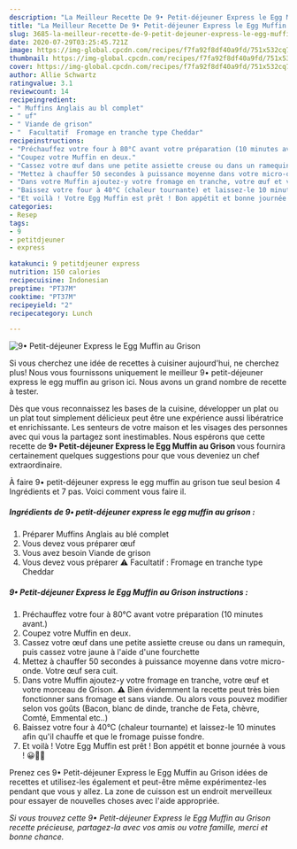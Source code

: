 ```yaml
---
description: "La Meilleur Recette De 9• Petit-déjeuner Express le Egg Muffin au Grison"
title: "La Meilleur Recette De 9• Petit-déjeuner Express le Egg Muffin au Grison"
slug: 3685-la-meilleur-recette-de-9-petit-dejeuner-express-le-egg-muffin-au-grison
date: 2020-07-29T03:25:45.721Z
image: https://img-global.cpcdn.com/recipes/f7fa92f8df40a9fd/751x532cq70/9•-petit-dejeuner-express-le-egg-muffin-au-grison-photo-principale-de-la-recette.jpg
thumbnail: https://img-global.cpcdn.com/recipes/f7fa92f8df40a9fd/751x532cq70/9•-petit-dejeuner-express-le-egg-muffin-au-grison-photo-principale-de-la-recette.jpg
cover: https://img-global.cpcdn.com/recipes/f7fa92f8df40a9fd/751x532cq70/9•-petit-dejeuner-express-le-egg-muffin-au-grison-photo-principale-de-la-recette.jpg
author: Allie Schwartz
ratingvalue: 3.1
reviewcount: 14
recipeingredient:
- " Muffins Anglais au bl complet"
- " uf"
- " Viande de grison"
- "  Facultatif  Fromage en tranche type Cheddar"
recipeinstructions:
- "Préchauffez votre four à 80°C avant votre préparation (10 minutes avant.)"
- "Coupez votre Muffin en deux."
- "Cassez votre œuf dans une petite assiette creuse ou dans un ramequin, puis cassez votre jaune à l&#39;aide d&#39;une fourchette"
- "Mettez à chauffer 50 secondes à puissance moyenne dans votre micro-onde. Votre œuf sera cuit."
- "Dans votre Muffin ajoutez-y votre fromage en tranche, votre œuf et votre morceau de Grison. ⚠️ Bien évidemment la recette peut très bien fonctionner sans fromage et sans viande. Ou alors vous pouvez modifier selon vos goûts (Bacon, blanc de dinde, tranche de Feta, chèvre, Comté, Emmental etc..)"
- "Baissez votre four à 40°C (chaleur tournante) et laissez-le 10 minutes afin qu&#39;il chauffe et que le fromage puisse fondre."
- "Et voilà ! Votre Egg Muffin est prêt ! Bon appétit et bonne journée à vous ! 😀💪🏼"
categories:
- Resep
tags:
- 9
- petitdjeuner
- express

katakunci: 9 petitdjeuner express 
nutrition: 150 calories
recipecuisine: Indonesian
preptime: "PT37M"
cooktime: "PT37M"
recipeyield: "2"
recipecategory: Lunch

---
```



![9• Petit-déjeuner Express le Egg Muffin au Grison](https://img-global.cpcdn.com/recipes/f7fa92f8df40a9fd/751x532cq70/9•-petit-dejeuner-express-le-egg-muffin-au-grison-photo-principale-de-la-recette.jpg)

Si vous cherchez une idée de recettes à cuisiner aujourd'hui, ne cherchez plus! Nous vous fournissons uniquement le meilleur 9• petit-déjeuner express le egg muffin au grison ici. Nous avons un grand nombre de recette à tester.

Dès que vous reconnaissez les bases de la cuisine, développer un plat ou un plat tout simplement délicieux peut être une expérience aussi libératrice et enrichissante. Les senteurs de votre maison et les visages des personnes avec qui vous la partagez sont inestimables. Nous espérons que cette recette de <strong> 9• Petit-déjeuner Express le Egg Muffin au Grison </strong> vous fournira certainement quelques suggestions pour que vous deveniez un chef extraordinaire.

<!--inarticleads1-->

À faire 9• petit-déjeuner express le egg muffin au grison tue seul besion 4 Ingrédients et 7 pas. Voici comment vous faire il.

##### Ingrédients de 9• petit-déjeuner express le egg muffin au grison :

1. Préparer  Muffins Anglais au blé complet
1. Vous devez vous préparer  œuf
1. Vous avez besoin  Viande de grison
1. Vous devez vous préparer  ⚠️ Facultatif : Fromage en tranche type Cheddar




<!--inarticleads2-->

##### 9• Petit-déjeuner Express le Egg Muffin au Grison instructions :

1. Préchauffez votre four à 80°C avant votre préparation (10 minutes avant.)
1. Coupez votre Muffin en deux.
1. Cassez votre œuf dans une petite assiette creuse ou dans un ramequin, puis cassez votre jaune à l&#39;aide d&#39;une fourchette
1. Mettez à chauffer 50 secondes à puissance moyenne dans votre micro-onde. Votre œuf sera cuit.
1. Dans votre Muffin ajoutez-y votre fromage en tranche, votre œuf et votre morceau de Grison. ⚠️ Bien évidemment la recette peut très bien fonctionner sans fromage et sans viande. Ou alors vous pouvez modifier selon vos goûts (Bacon, blanc de dinde, tranche de Feta, chèvre, Comté, Emmental etc..)
1. Baissez votre four à 40°C (chaleur tournante) et laissez-le 10 minutes afin qu&#39;il chauffe et que le fromage puisse fondre.
1. Et voilà ! Votre Egg Muffin est prêt ! Bon appétit et bonne journée à vous ! 😀💪🏼




<!--inarticleads1-->

<p>
Prenez ces 9• Petit-déjeuner Express le Egg Muffin au Grison idées de recettes et utilisez-les également et peut-être même expérimentez-les pendant que vous y allez. La zone de cuisson est un endroit merveilleux pour essayer de nouvelles choses avec l'aide appropriée.
</p>

<p>
<i>Si vous trouvez cette 9• Petit-déjeuner Express le Egg Muffin au Grison recette précieuse, partagez-la avec vos amis ou votre famille, merci et bonne chance.</i>
</p>
